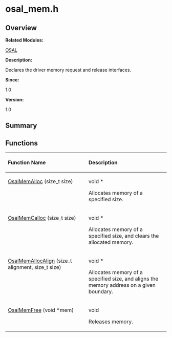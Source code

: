# osal\_mem.h<a name="ZH-CN_TOPIC_0000001054799575"></a>

## **Overview**<a name="section1943350453093526"></a>

**Related Modules:**

[OSAL](OSAL.md)

**Description:**

Declares the driver memory request and release interfaces. 

**Since:**

1.0

**Version:**

1.0

## **Summary**<a name="section1258604360093526"></a>

## Functions<a name="func-members"></a>

<a name="table1054806352093526"></a>
<table><thead align="left"><tr id="row399296609093526"><th class="cellrowborder" valign="top" width="50%" id="mcps1.1.3.1.1"><p id="p44722601093526"><a name="p44722601093526"></a><a name="p44722601093526"></a>Function Name</p>
</th>
<th class="cellrowborder" valign="top" width="50%" id="mcps1.1.3.1.2"><p id="p1356555093526"><a name="p1356555093526"></a><a name="p1356555093526"></a>Description</p>
</th>
</tr>
</thead>
<tbody><tr id="row1385769459093526"><td class="cellrowborder" valign="top" width="50%" headers="mcps1.1.3.1.1 "><p id="p905718090093526"><a name="p905718090093526"></a><a name="p905718090093526"></a><a href="OSAL.md#ga0a1c85eaad6c1588ed091e0e89b74ed2">OsalMemAlloc</a> (size_t size)</p>
</td>
<td class="cellrowborder" valign="top" width="50%" headers="mcps1.1.3.1.2 "><p id="p201428324093526"><a name="p201428324093526"></a><a name="p201428324093526"></a>void *&nbsp;</p>
<p id="p1201524557093526"><a name="p1201524557093526"></a><a name="p1201524557093526"></a>Allocates memory of a specified size. </p>
</td>
</tr>
<tr id="row329575113093526"><td class="cellrowborder" valign="top" width="50%" headers="mcps1.1.3.1.1 "><p id="p2145025480093526"><a name="p2145025480093526"></a><a name="p2145025480093526"></a><a href="OSAL.md#ga7a6d0f6400e835bcbe9ec655bc9f43ee">OsalMemCalloc</a> (size_t size)</p>
</td>
<td class="cellrowborder" valign="top" width="50%" headers="mcps1.1.3.1.2 "><p id="p108209818093526"><a name="p108209818093526"></a><a name="p108209818093526"></a>void *&nbsp;</p>
<p id="p368563913093526"><a name="p368563913093526"></a><a name="p368563913093526"></a>Allocates memory of a specified size, and clears the allocated memory. </p>
</td>
</tr>
<tr id="row124526779093526"><td class="cellrowborder" valign="top" width="50%" headers="mcps1.1.3.1.1 "><p id="p1363261393093526"><a name="p1363261393093526"></a><a name="p1363261393093526"></a><a href="OSAL.md#gaf6d1b6e5583d9e1ca5abf5048bb3bad9">OsalMemAllocAlign</a> (size_t alignment, size_t size)</p>
</td>
<td class="cellrowborder" valign="top" width="50%" headers="mcps1.1.3.1.2 "><p id="p1730202321093526"><a name="p1730202321093526"></a><a name="p1730202321093526"></a>void *&nbsp;</p>
<p id="p1699244590093526"><a name="p1699244590093526"></a><a name="p1699244590093526"></a>Allocates memory of a specified size, and aligns the memory address on a given boundary. </p>
</td>
</tr>
<tr id="row1341024802093526"><td class="cellrowborder" valign="top" width="50%" headers="mcps1.1.3.1.1 "><p id="p757987342093526"><a name="p757987342093526"></a><a name="p757987342093526"></a><a href="OSAL.md#ga20dc9c415433effea4d481180a50cfa1">OsalMemFree</a> (void *mem)</p>
</td>
<td class="cellrowborder" valign="top" width="50%" headers="mcps1.1.3.1.2 "><p id="p1036122493093526"><a name="p1036122493093526"></a><a name="p1036122493093526"></a>void&nbsp;</p>
<p id="p1111530925093526"><a name="p1111530925093526"></a><a name="p1111530925093526"></a>Releases memory. </p>
</td>
</tr>
</tbody>
</table>

